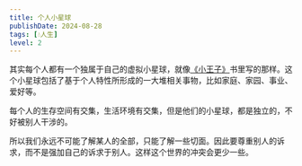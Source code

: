 ```yaml
---
title: 个人小星球
publishDate: 2024-08-28
tags: [💧人生]
level: 2
---
```


其实每个人都有一个独属于自己的虚拟小星球，就像[《小王子》]书里写的那样。这个小星球包括了基于个人特性所形成的一大堆相关事物，比如家庭、家园、事业、爱好等。

每个人的生存空间有交集，生活环境有交集，但是他们的小星球，都是独立的，不好被别人干涉的。

所以我们永远不可能了解某人的全部，只能了解一些切面。因此要尊重别人的诉求，而不是强加自己的诉求于别人。这样这个世界的冲突会更少一些。

[《小王子》]: https://book.douban.com/subject/3693974/
